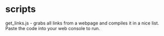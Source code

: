 # scripts

get_links.js - grabs all links from a webpage and compiles it in a nice list. Paste the code into your web console to run.
